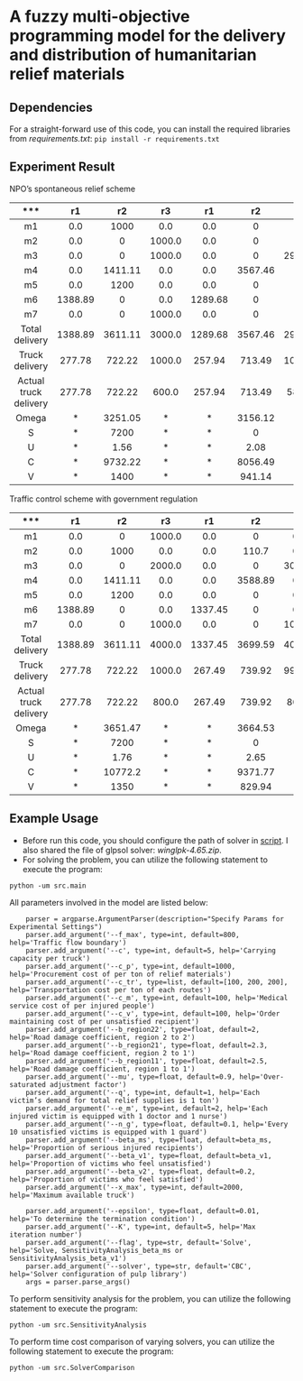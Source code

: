 # A fuzzy multi-objective programming model for the delivery and distribution of humanitarian relief materials

## Dependencies
For a straight-forward use of this code, you can install the required libraries from *requirements.txt*: `pip install -r requirements.txt` 

## Experiment Result
NPO’s spontaneous relief scheme

|          ***          |   r1    |   r2    |   r3   |   r1    |   r2    |   r3    |   r1   |   r2    |   r3    |   r1   |   r2    |   r3    |   r1   |   r2    |   r3    | Demand | Delivery |
|:---------------------:|:-------:|:-------:|:------:|:-------:|:-------:|:-------:|:------:|:-------:|:-------:|:------:|:-------:|:-------:|:------:|:-------:|:-------:|:------:|:--------:|
|          m1           |   0.0   |  1000   |  0.0   |   0.0   |    0    |   0.0   |  0.0   |    0    |   0.0   |  0.0   | 3623.06 |   0.0   |  0.0   | 376.94  |   0.0   | 5000.0 |   5000   |
|          m2           |   0.0   |    0    | 1000.0 |   0.0   |    0    |   0.0   |  0.0   |    0    |   0.0   |  0.0   |    0    | 210.36  |  0.0   | 882.85  | 2906.79 | 5000.0 |   5000   |
|          m3           |   0.0   |    0    | 1000.0 |   0.0   |    0    | 2914.29 |  0.0   |    0    |   0.0   |  0.0   |    0    | 1085.71 |  0.0   |    0    |   0.0   | 5000.0 |   5000   |
|          m4           |   0.0   | 1411.11 |  0.0   |   0.0   | 3567.46 |   0.0   |  0.0   |  21.43  |   0.0   |  0.0   |    0    |   0.0   |  0.0   |    0    |   0.0   | 5000.0 |   5000   |
|          m5           |   0.0   |  1200   |  0.0   |   0.0   |    0    |   0.0   |  0.0   | 3153.01 |   0.0   |  0.0   |    0    |   0.0   |  0.0   | 1646.99 |   0.0   | 6000.0 |   6000   |
|          m6           | 1388.89 |    0    |  0.0   | 1289.68 |    0    |   0.0   | 1147.6 |    0    |   0.0   | 881.7  |    0    |   0.0   | 292.13 |    0    |   0.0   | 5000.0 |   5000   |
|          m7           |   0.0   |    0    | 1000.0 |   0.0   |    0    |   0.0   |  0.0   |    0    | 2593.22 |  0.0   |    0    | 1406.78 |  0.0   |    0    |   0.0   | 5000.0 |   5000   |
|    Total delivery     | 1388.89 | 3611.11 | 3000.0 | 1289.68 | 3567.46 | 2914.29 | 1147.6 | 3174.44 | 2593.22 | 881.7  | 3623.06 | 2702.85 | 292.13 | 2906.79 | 2906.79 |   *    |  36000   |
|    Truck delivery     | 277.78  | 722.22  | 1000.0 | 257.94  | 713.49  | 1028.57 | 229.52 | 634.89  | 1135.59 | 176.34 | 724.61  | 1099.05 | 58.43  | 581.36  | 581.36  |   *    | 9221.15  |
| Actual truck delivery | 277.78  | 722.22  | 600.0  | 257.94  | 713.49  | 582.86  | 229.52 | 634.89  | 518.64  | 176.34 | 724.61  | 540.57  | 58.43  | 581.36  | 581.36  |   *    | 7200.01  |
|         Omega         |    *    | 3251.05 |   *    |    *    | 3156.12 |    *    |   *    | 2808.41 |    *    |   *    | 2916.33 |    *    |   *    | 2454.85 |    *    |   *    | 14586.8  |
|           S           |    *    |  7200   |   *    |    *    |    0    |    *    |   *    |    0    |    *    |   *    |    0    |    *    |   *    |    0    |    *    |   *    |   7200   |
|           U           |    *    |  1.56   |   *    |    *    |  2.08   |    *    |   *    |   2.8   |    *    |   *    |  4.71   |    *    |   *    |    7    |    *    |   *    |  18.15   |
|           C           |    *    | 9732.22 |   *    |    *    | 8056.49 |    *    |   *    | 7168.91 |    *    |   *    | 7478.28 |    *    |   *    | 6344.09 |    *    |   *    |  38780   |
|           V           |    *    |  1400   |   *    |    *    | 941.14  |    *    |   *    | 597.88  |    *    |   *    | 255.88  |    *    |   *    |    0    |    *    |   *    |  3194.9  |

Traffic control scheme with government regulation

|          ***          |   r1    |   r2    |   r3   |   r1    |   r2    |   r3   |   r1    |   r2    |   r3    |   r1    |   r2    |   r3   | r1  |   r2   |  r3   | Demand | Delivery |
|:---------------------:|:-------:|:-------:|:------:|:-------:|:-------:|:------:|:-------:|:-------:|:-------:|:-------:|:-------:|:------:|:---:|:------:|:-----:|:------:|:--------:|
|          m1           |   0.0   |    0    | 1000.0 |   0.0   |    0    |  0.0   |   0.0   |    0    | 1000.0  |   0.0   |  3000   |  0.0   | 0.0 |   0    |  0.0  | 5000.0 |   5000   |
|          m2           |   0.0   |  1000   |  0.0   |   0.0   |  110.7  |  0.0   |   0.0   | 3532.07 |   0.0   |   0.0   | 357.23  |  0.0   | 0.0 |   0    |  0.0  | 5000.0 |   5000   |
|          m3           |   0.0   |    0    | 2000.0 |   0.0   |    0    | 3000.0 |   0.0   |    0    |   0.0   |   0.0   |    0    |  0.0   | 0.0 |   0    |  0.0  | 5000.0 |   5000   |
|          m4           |   0.0   | 1411.11 |  0.0   |   0.0   | 3588.89 |  0.0   |   0.0   |    0    |   0.0   |   0.0   |    0    |  0.0   | 0.0 |   0    |  0.0  | 5000.0 |   5000   |
|          m5           |   0.0   |  1200   |  0.0   |   0.0   |    0    |  0.0   |   0.0   |    0    |   0.0   |   0.0   | 642.77  | 4000.0 | 0.0 | 78.61  | 78.61 | 6000.0 | 5999.99  |
|          m6           | 1388.89 |    0    |  0.0   | 1337.45 |    0    |  0.0   | 1265.75 |    0    |   0.0   | 1007.91 |    0    |  0.0   | 0.0 |   0    |  0.0  | 5000.0 |   5000   |
|          m7           |   0.0   |    0    | 1000.0 |   0.0   |    0    | 1000.0 |   0.0   |    0    | 3000.0  |   0.0   |    0    |  0.0   | 0.0 |   0    |  0.0  | 5000.0 |   5000   |
|    Total delivery     | 1388.89 | 3611.11 | 4000.0 | 1337.45 | 3699.59 | 4000.0 | 1265.75 | 3532.07 | 4000.0  | 1007.91 |  4000   | 4000.0 | 0.0 | 78.61  | 78.61 |   *    |  36000   |
|    Truck delivery     | 277.78  | 722.22  | 1000.0 | 267.49  | 739.92  | 992.59 | 253.15  | 706.41  | 1040.44 | 201.58  | 815.72  | 815.72 | 0.0 | 15.72  | 15.72 |   *    | 7864.46  |
| Actual truck delivery | 277.78  | 722.22  | 800.0  | 267.49  | 739.92  | 800.0  | 253.15  | 706.41  |  800.0  | 201.58  |   800   | 800.0  | 0.0 | 15.72  | 15.72 |   *    | 7199.99  |
|         Omega         |    *    | 3651.47 |   *    |    *    | 3664.53 |   *    |    *    | 3566.28 |    *    |    *    | 3641.54 |   *    |  *  | 62.96  |   *   |   *    | 14586.8  |
|           S           |    *    |  7200   |   *    |    *    |    0    |   *    |    *    |    0    |    *    |    *    |    0    |   *    |  *  |   0    |   *   |   *    |   7200   |
|           U           |    *    |  1.76   |   *    |    *    |  2.65   |   *    |    *    |  4.71   |    *    |    *    |  6.97   |   *    |  *  |   7    |   *   |   *    |  23.09   |
|           C           |    *    | 10772.2 |   *    |    *    | 9371.77 |   *    |    *    | 9124.42 |    *    |    *    | 9348.07 |   *    |  *  | 163.52 |   *   |   *    |  38780   |
|           V           |    *    |  1350   |   *    |    *    | 829.94  |   *    |    *    | 428.02  |    *    |    *    |  3.14   |   *    |  *  |   0    |   *   |   *    |  2611.1  |

## Example Usage
- Before run this code, you should configure the path of solver in [script](src/model/MOP.py#L61). I also shared the file of glpsol solver: *winglpk-4.65.zip*.
- For solving the problem, you can utilize the following statement to execute the program:
```
python -um src.main
```
All parameters involved in the model are listed below:
```
    parser = argparse.ArgumentParser(description="Specify Params for Experimental Settings")
    parser.add_argument('--f_max', type=int, default=800, help='Traffic flow boundary')
    parser.add_argument('--c', type=int, default=5, help='Carrying capacity per truck')
    parser.add_argument('--c_p', type=int, default=1000, help='Procurement cost of per ton of relief materials')
    parser.add_argument('--c_tr', type=list, default=[100, 200, 200], help='Transportation cost per ton of each routes')
    parser.add_argument('--c_m', type=int, default=100, help='Medical service cost of per injured people')
    parser.add_argument('--c_v', type=int, default=100, help='Order maintaining cost of per unsatisfied recipient')
    parser.add_argument('--b_region22', type=float, default=2, help='Road damage coefficient, region 2 to 2')
    parser.add_argument('--b_region21', type=float, default=2.3, help='Road damage coefficient, region 2 to 1')
    parser.add_argument('--b_region11', type=float, default=2.5, help='Road damage coefficient, region 1 to 1')
    parser.add_argument('--mu', type=float, default=0.9, help='Over-saturated adjustment factor')
    parser.add_argument('--q', type=int, default=1, help='Each victim’s demand for total relief supplies is 1 ton')
    parser.add_argument('--e_m', type=int, default=2, help='Each injured victim is equipped with 1 doctor and 1 nurse')
    parser.add_argument('--n_g', type=float, default=0.1, help='Every 10 unsatisfied victims is equipped with 1 guard')
    parser.add_argument('--beta_ms', type=float, default=beta_ms, help='Proportion of serious injured recipients')
    parser.add_argument('--beta_v1', type=float, default=beta_v1, help='Proportion of victims who feel unsatisfied')
    parser.add_argument('--beta_v2', type=float, default=0.2, help='Proportion of victims who feel satisfied')
    parser.add_argument('--x_max', type=int, default=2000, help='Maximum available truck')

    parser.add_argument('--epsilon', type=float, default=0.01, help='To determine the termination condition')
    parser.add_argument('--K', type=int, default=5, help='Max iteration number')
    parser.add_argument('--flag', type=str, default='Solve', help='Solve, SensitivityAnalysis_beta_ms or SensitivityAnalysis_beta_v1')
    parser.add_argument('--solver', type=str, default='CBC', help='Solver configuration of pulp library')
    args = parser.parse_args()
```

To perform sensitivity analysis for the problem, you can utilize the following statement to execute the program:
```
python -um src.SensitivityAnalysis
```
To perform time cost comparison of varying solvers, you can utilize the following statement to execute the program:
```
python -um src.SolverComparison
```